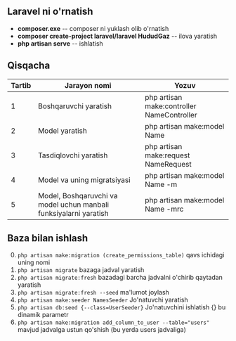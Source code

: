 ## Laravel ni o'rnatish

- **composer.exe** -- composer ni yuklash olib o'rnatish
- **composer create-project laravel/laravel HududGaz** -- ilova yaratish
- **php artisan serve** -- ishlatish

## Qisqacha
<table style="width: 100%">
    <thead>
        <th>Tartib</th>
        <th>Jarayon nomi</th>
        <th>Yozuv</th>
    </thead>
    <tbody>
        <tr>
            <td>1</td>
            <td>Boshqaruvchi yaratish</td>
            <td>php artisan make:controller NameController</td>
        </tr>
        <tr>
            <td>2</td>
            <td>Model yaratish</td>
            <td>php artisan make:model Name</td>
        </tr>
        <tr>
            <td>3</td>
            <td>Tasdiqlovchi yaratish</td>
            <td>php artisan make:request NameRequest</td>
        </tr>
        <tr>
            <td>4</td>
            <td>Model va uning migratsiyasi</td>
            <td>php artisan make:model Name -m</td>
        </tr>
        <tr>
            <td>5</td>
            <td>Model, Boshqaruvchi va model uchun manbali funksiyalarni yaratish</td>
            <td>php artisan make:model Name -mrc</td>
        </tr>
    </tbody>
</table>

## Baza bilan ishlash
0. ``php artisan make:migration (create_permissions_table)`` qavs ichidagi uning nomi
1. ``php artisan migrate`` bazaga jadval yaratish
2. ``php artisan migrate:fresh`` bazadagi barcha jadvalni o'chirib qaytadan yaratish
3. ``php artisan migrate:fresh --seed`` ma'lumot joylash
4. ``php artisan make:seeder NamesSeeder`` Jo'natuvchi yaratish
5. ``php artisan db:seed {--class=UserSeeder}`` Jo'natuvchini ishlatish {} bu dinamik parametr
6. ``php artisan make:migration add_column_to_user --table="users"`` mavjud jadvalga ustun qo'shish (bu yerda users jadvaliga)

